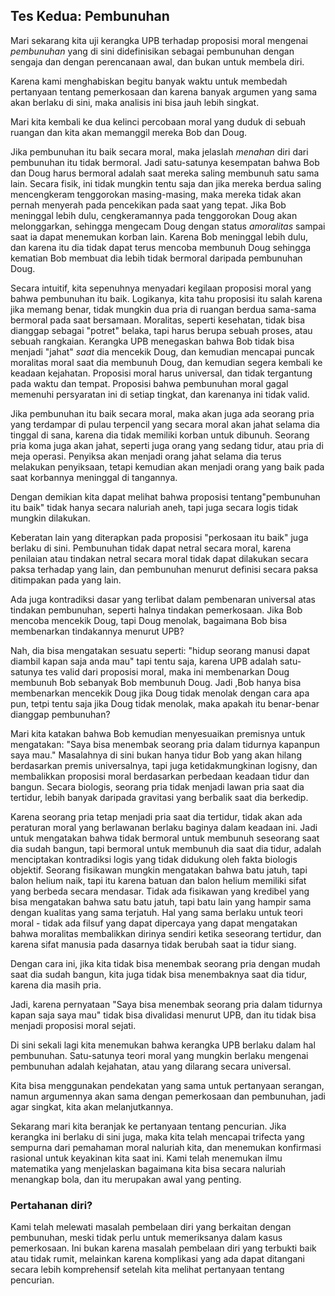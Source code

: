 ## Tes Kedua: Pembunuhan

Mari sekarang kita uji kerangka UPB terhadap proposisi moral mengenai *pembunuhan* yang di sini didefinisikan sebagai pembunuhan dengan sengaja dan dengan perencanaan awal, dan bukan untuk membela diri.

Karena kami menghabiskan begitu banyak waktu untuk membedah pertanyaan tentang pemerkosaan dan karena banyak argumen yang sama akan berlaku di sini, maka analisis ini bisa jauh lebih singkat.

Mari kita kembali ke dua kelinci percobaan moral yang duduk di sebuah ruangan dan kita akan memanggil mereka Bob dan Doug.

Jika pembunuhan itu baik secara moral, maka jelaslah *menahan* diri dari pembunuhan itu tidak bermoral. Jadi satu-satunya kesempatan bahwa Bob dan Doug harus bermoral adalah saat mereka saling membunuh satu sama lain. Secara fisik, ini tidak mungkin tentu saja dan jika mereka berdua saling mencengkeram tenggorokan masing-masing, maka mereka tidak akan pernah menyerah pada pencekikan pada saat yang tepat. Jika Bob meninggal lebih dulu, cengkeramannya pada tenggorokan Doug akan melonggarkan, sehingga mengecam Doug dengan status *amoralitas* sampai saat ia dapat menemukan korban lain. Karena Bob meninggal lebih dulu, dan karena itu dia tidak dapat terus mencoba membunuh Doug sehingga kematian Bob membuat dia lebih tidak bermoral daripada pembunuhan Doug.

Secara intuitif, kita sepenuhnya menyadari kegilaan proposisi moral yang bahwa pembunuhan itu baik. Logikanya, kita tahu proposisi itu salah karena jika memang benar, tidak mungkin dua pria di ruangan berdua sama-sama bermoral pada saat bersamaan. Moralitas, seperti kesehatan, tidak bisa dianggap sebagai "potret" belaka, tapi harus berupa sebuah proses, atau sebuah rangkaian. Kerangka UPB menegaskan bahwa Bob tidak bisa menjadi "jahat" *saat* dia mencekik Doug, dan kemudian mencapai puncak moralitas moral saat dia membunuh Doug, dan kemudian segera kembali ke keadaan kejahatan. Proposisi moral harus universal, dan tidak tergantung pada waktu dan tempat. Proposisi bahwa pembunuhan moral gagal memenuhi persyaratan ini di setiap tingkat, dan karenanya ini tidak valid.

Jika pembunuhan itu baik secara moral, maka akan juga ada seorang pria yang terdampar di pulau terpencil yang secara moral akan jahat selama dia tinggal di sana, karena dia tidak memiliki korban untuk dibunuh. Seorang pria koma juga akan jahat, seperti juga orang yang sedang tidur, atau pria di meja operasi. Penyiksa akan menjadi orang jahat selama dia terus melakukan penyiksaan, tetapi kemudian akan menjadi orang yang baik pada saat korbannya meninggal di tangannya.

Dengan demikian kita dapat melihat bahwa proposisi tentang"pembunuhan itu baik" tidak hanya secara naluriah aneh, tapi juga secara logis tidak mungkin dilakukan.

Keberatan lain yang diterapkan pada proposisi "perkosaan itu baik" juga berlaku di sini. Pembunuhan tidak dapat netral secara moral, karena penilaian atau tindakan netral secara moral tidak dapat dilakukan secara paksa terhadap yang lain, dan pembunuhan menurut definisi secara paksa ditimpakan pada yang lain.

Ada juga kontradiksi dasar yang terlibat dalam pembenaran universal atas tindakan pembunuhan, seperti halnya tindakan pemerkosaan. Jika Bob mencoba mencekik Doug, tapi Doug menolak, bagaimana Bob bisa membenarkan tindakannya menurut UPB?

Nah, dia bisa mengatakan sesuatu seperti: "hidup seorang manusi dapat diambil kapan saja anda mau"  tapi tentu saja, karena UPB adalah satu-satunya tes valid dari proposisi moral, maka ini membenarkan Doug membunuh Bob sebanyak Bob membunuh Doug. Jadi ,Bob hanya bisa membenarkan mencekik Doug jika Doug tidak menolak dengan cara apa pun, tetpi tentu saja jika Doug tidak menolak, maka apakah itu benar-benar dianggap pembunuhan?

Mari kita katakan bahwa Bob kemudian menyesuaikan premisnya untuk mengatakan: "Saya bisa menembak seorang pria dalam tidurnya kapanpun saya mau." Masalahnya di sini bukan hanya tidur Bob yang akan hilang berdasarkan premis universalnya, tapi juga ketidakmungkinan logisny, dan membalikkan proposisi moral berdasarkan perbedaan keadaan tidur dan bangun. Secara biologis, seorang pria tidak menjadi lawan pria saat dia tertidur, lebih banyak daripada gravitasi yang berbalik saat dia berkedip.

Karena seorang pria tetap menjadi pria saat dia tertidur, tidak akan ada peraturan moral yang berlawanan berlaku baginya dalam keadaan ini. Jadi untuk mengatakan bahwa tidak bermoral untuk membunuh seseorang saat dia sudah bangun, tapi bermoral untuk membunuh dia saat dia tidur, adalah menciptakan kontradiksi logis yang tidak didukung oleh fakta biologis objektif. Seorang fisikawan mungkin mengatakan bahwa batu jatuh, tapi balon helium naik, tapi itu karena batuan dan balon helium memiliki sifat yang berbeda secara mendasar. Tidak ada fisikawan yang kredibel yang bisa mengatakan bahwa satu batu jatuh, tapi batu lain yang hampir sama dengan kualitas yang sama terjatuh. Hal yang sama berlaku untuk teori moral - tidak ada filsuf yang dapat dipercaya yang dapat mengatakan bahwa moralitas membalikkan dirinya sendiri ketika seseorang tertidur, dan karena sifat manusia pada dasarnya tidak berubah saat ia tidur siang.

Dengan cara ini, jika kita tidak bisa menembak seorang pria dengan mudah saat dia sudah bangun, kita juga tidak bisa menembaknya saat dia tidur, karena dia masih pria.

Jadi, karena pernyataan "Saya bisa menembak seorang pria dalam tidurnya kapan saja saya mau" tidak bisa divalidasi menurut UPB, dan itu tidak bisa menjadi proposisi moral sejati.

Di sini sekali lagi kita menemukan bahwa kerangka UPB berlaku dalam hal pembunuhan. Satu-satunya teori moral yang mungkin berlaku mengenai pembunuhan adalah kejahatan, atau yang dilarang secara universal.

Kita bisa menggunakan pendekatan yang sama untuk pertanyaan serangan, namun argumennya akan sama dengan pemerkosaan dan pembunuhan, jadi agar singkat, kita akan melanjutkannya.

Sekarang mari kita beranjak ke pertanyaan tentang pencurian. Jika kerangka ini berlaku di sini juga, maka kita telah mencapai trifecta yang sempurna dari pemahaman moral naluriah kita, dan menemukan konfirmasi rasional untuk keyakinan kita saat ini. Kami telah menemukan ilmu matematika yang menjelaskan bagaimana kita bisa secara naluriah menangkap bola, dan itu merupakan awal yang penting.

### Pertahanan diri?

Kami telah melewati masalah pembelaan diri yang berkaitan dengan pembunuhan, meski tidak perlu untuk memeriksanya dalam kasus pemerkosaan. Ini bukan karena masalah pembelaan diri yang terbukti baik atau tidak rumit, melainkan karena komplikasi yang ada dapat ditangani secara lebih komprehensif setelah kita melihat pertanyaan tentang pencurian.
